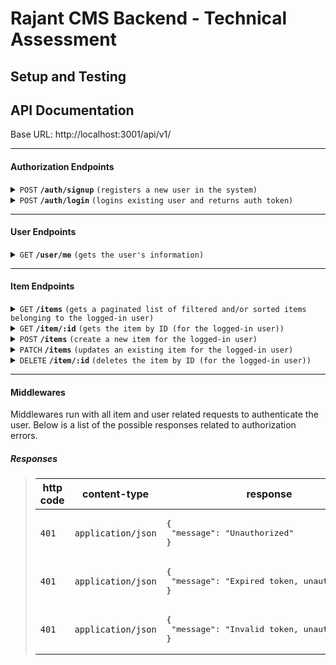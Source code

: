 # Rajant CMS Backend - Technical Assessment

## Setup and Testing


## API Documentation

Base URL: http://localhost:3001/api/v1/

------------------------------------------------------------------------------------------

#### Authorization Endpoints

<details>
 <summary><code>POST</code> <code><b>/auth/signup</b></code> <code>(registers a new user in the system)</code></summary>

##### Body

> | name      |  type     | data type               | description                                                           |
> |-----------|-----------|-------------------------|-----------------------------------------------------------------------|
> | username  |  required | string   | The username will be used to login to the user's account. |
> | pin  |  required | string   | The pin is a string containing only numbers between 4 and 6 characters. It will be used to sign in to the user's account. |


##### Responses

> | http code     | content-type                      | response                                                            |
> |---------------|-----------------------------------|---------------------------------------------------------------------|
> | `201`         | `application/json`                | <pre>{<br>  "message": "Successfully registered user.",<br>}</pre> |
> | `400`         | `application/json`                | <pre>{<br>  "message": "Username must be unique, please try a different username."<br>}</pre> |
> | `400`         | `application/json`                | <pre>{<br>  "message": "Invalid request, see errors.",<br>  "errors": []<br>}</pre> |

</details>

<details>
 <summary><code>POST</code> <code><b>/auth/login</b></code> <code>(logins existing user and returns auth token)</code></summary>

##### Body

> | name      |  type     | data type               | description                                                           |
> |-----------|-----------|-------------------------|-----------------------------------------------------------------------|
> | username  |  required | string   | The username will be used to login to the user's account. |
> | pin  |  required | string   | The pin is a string containing only numbers between 4 and 6 characters. It will be used to sign in to the user's account. |


##### Responses

> | http code     | content-type                      | response                                                            |
> |---------------|-----------------------------------|---------------------------------------------------------------------|
> | `200`         | `application/json`                | <pre>{<br>  "token": "eyJhbGciOiJIUzI1NiIsInR5cCI6IkpXVCJ9.eyJ1c2VyVWlkIjoiOTNiMmE5Y2QtZGVlNC00MmVmLTg2OTItNWQ2NjY0MThlNTUwIiwiY3JlYXRlZEF0IjoiMjAyMy0wNS0wM1QwMToxNDoxMC42MjdaIiwiaWF0IjoxNjgzMDc2NDUwLCJleHAiOjE2ODMwNzgyNTB9.6cNbN-MaN0U2ousZtRk-iN0lk_EmMbs-e6Mz9S2OZ-Y"<br>}</pre> |
> | `400`         | `application/json`                | <pre>{<br>  "message": "Invalid request, see errors.",<br>  "errors": []<br>}</pre> |
> | `400`         | `application/json`                | <pre>{<br>  "message": "Invalid username or pin."<br>}</pre> |
> | `400`         | `application/json`                | <pre>{<br>  "message": "User account is not active."<br>}</pre> |

</details>

------------------------------------------------------------------------------------------

#### User Endpoints

<details>
 <summary><code>GET</code> <code><b>/user/me</b></code> <code>(gets the user's information)</code></summary>

##### Responses

> | http code     | content-type                      | response                                                            |
> |---------------|-----------------------------------|---------------------------------------------------------------------|
> | `200`         | `application/json`                | <pre>{<br>  "uid": "93b2a9cd-dee4-42ef-8692-5d666418e550",<br>  "username": "dkrs",<br>  "status": "active"<br>}</pre> |

</details>

------------------------------------------------------------------------------------------

#### Item Endpoints

<details>
 <summary><code>GET</code> <code><b>/items</b></code> <code>(gets a paginated list of filtered and/or sorted items belonging to the logged-in user)</code></summary>

##### Query Params

> | name      |  type     | data type               | description                                                           |
> |-----------|-----------|-------------------------|-----------------------------------------------------------------------|
> | page  |  optional | number   | The page number for paginating the data. Default page: 1. |
> | limit  |  optional | number   | The number of items desired per page. Default limit: 25. |
> | status  |  optional | string   | Filters by the status. Valid values are 'active', 'draft', 'inactive', and 'archived'. |
> | visibility  |  optional | string   | Filters by the visibility. Valid values are 'public' and 'private'. |
> | title | optional | string   | Filters by the title. For now the title must be an exact match. |
> | sort  |  optional | string   | Sorts by the specified fields. Example format: "createdAt:desc,title:asc". |


##### Responses

> | http code     | content-type                      | response                                                            |
> |---------------|-----------------------------------|---------------------------------------------------------------------|
> | `200`         | `application/json`                | <pre>{<br>  "count": 0,<br>  "totalCount": 0,<br>  "page": 1,<br>  "perPageCount": 25,<br>  "items": []<br>}</pre> |
> | `400`         | `application/json`                | <pre>{<br>  "message": "Invalid request, see errors.",<br>  "errors": []<br>}</pre> |

</details>

<details>
 <summary><code>GET</code> <code><b>/item/:id</b></code> <code>(gets the item by ID (for the logged-in user))</code></summary>

##### Path Params

> | name      |  type     | data type               | description                                                           |
> |-----------|-----------|-------------------------|-----------------------------------------------------------------------|
> | id  |  required | number   | The ID number of the item. |


##### Responses

> | http code     | content-type                      | response                                                            |
> |---------------|-----------------------------------|---------------------------------------------------------------------|
> | `200`         | `application/json`                | <pre>{<br>  "id": 1,<br>  "title": "Sample Title",<br>  "content": "Sample content goes here",<br>  "status": "active",<br>  "visibility": "private",<br>  "createdAt": "2023-05-01T16:31:29.981Z",<br>  "updatedAt": "2023-05-01T16:31:29.981Z"<br>}</pre> |
> | `404`         | `application/json`                | <pre>{<br>  "message": "Item not found."<br>}</pre> |

</details>

<details>
 <summary><code>POST</code> <code><b>/items</b></code> <code>(create a new item for the logged-in user)</code></summary>

##### Body

> | name      |  type     | data type               | description                                                           |
> |-----------|-----------|-------------------------|-----------------------------------------------------------------------|
> | title | required | string   | The title of the item. |
> | content  |  required | text   | The content of the item. Can be left empty but is still required. |
> | status  |  optional | string   | The status of the item. Valid values are 'active', 'draft', 'inactive', and 'archived'. |
> | visibility  |  optional | string   | The visibility of the item. Valid values are 'public' and 'private'. |


##### Responses

> | http code     | content-type                      | response                                                            |
> |---------------|-----------------------------------|---------------------------------------------------------------------|
> | `201`         | `application/json`                | <pre>{<br>  "id": 1<br>}</pre> |
> | `400`         | `application/json`                | <pre>{<br>  "message": "Invalid request, see errors.",<br>  "errors": []<br>}</pre> |

</details>


<details>
 <summary><code>PATCH</code> <code><b>/items</b></code> <code>(updates an existing item for the logged-in user)</code></summary>

##### Body

> | name      |  type     | data type               | description                                                           |
> |-----------|-----------|-------------------------|-----------------------------------------------------------------------|
> | title | optional | string   | The updated title of the item. |
> | content  |  optional | text   | The updated content of the item. |
> | status  |  optional | string   | The updated status of the item. Valid values are 'active', 'draft', 'inactive', and 'archived'. |
> | visibility  |  optional | string   | The updated visibility of the item. Valid values are 'public' and 'private'. |


##### Responses

> | http code     | content-type                      | response                                                            |
> |---------------|-----------------------------------|---------------------------------------------------------------------|
> | `200`         | `application/json`                | <pre>{<br>  "message": Successfully updated item."<br>}</pre> |
> | `404`         | `application/json`                | <pre>{<br>  "message": "Item not found."<br>}</pre> |
> | `400`         | `application/json`                | <pre>{<br>  "message": "Invalid request, see errors.",<br>  "errors": []<br>}</pre> |

</details>

<details>
 <summary><code>DELETE</code> <code><b>/item/:id</b></code> <code>(deletes the item by ID (for the logged-in user))</code></summary>

##### Path Params

> | name      |  type     | data type               | description                                                           |
> |-----------|-----------|-------------------------|-----------------------------------------------------------------------|
> | id  |  required | number   | The ID number of the item. |


##### Responses

> | http code     | content-type                      | response                                                            |
> |---------------|-----------------------------------|---------------------------------------------------------------------|
> | `200`         | `application/json`                | <pre>{<br>  "message": Successfully delete item."<br>}</pre> |
> | `404`         | `application/json`                | <pre>{<br>  "message": "Item not found."<br>}</pre> |

</details>

------------------------------------------------------------------------------------------

#### Middlewares

Middlewares run with all item and user related requests to authenticate the user. Below is a list of the possible responses related to authorization errors.

##### Responses

> | http code     | content-type                      | response                                                            |
> |---------------|-----------------------------------|---------------------------------------------------------------------|
> | `401`         | `application/json`                | <pre>{<br>  "message": "Unauthorized"<br>}</pre> |
> | `401`         | `application/json`                | <pre>{<br>  "message": "Expired token, unauthorized."<br>}</pre> |
> | `401`         | `application/json`                | <pre>{<br>  "message": "Invalid token, unauthorized."<br>}</pre> |
